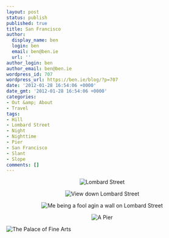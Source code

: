 ```yaml
---
layout: post
status: publish
published: true
title: San Francisco
author:
  display_name: ben
  login: ben
  email: ben@ben.ie
  url: ''
author_login: ben
author_email: ben@ben.ie
wordpress_id: 707
wordpress_url: https://ben.ie/blog/?p=707
date: '2012-01-28 16:54:06 +0000'
date_gmt: '2012-01-28 16:54:06 +0000'
categories:
- Out &amp; About
- Travel
tags:
- Hill
- Lombard Street
- Night
- Nighttime
- Pier
- San Francisco
- Slant
- Slope
comments: []
---
```

<p style="text-align: center;"><img src="https://farm8.staticflickr.com/7160/6790180793_7923deec93_b.jpg" alt="Lombard Street" /></p>
<p style="text-align: center;"><img src="https://farm8.staticflickr.com/7027/6790188579_bd8180ab48_b.jpg" alt="View down Lombard Street" /></p>
<p style="text-align: center;"><img src="https://farm8.staticflickr.com/7174/6790226225_1177db4596_z.jpg" alt="Me being a fool agin a wall on Lombard Street" /></p>
<p style="text-align: center;"><img src="https://farm8.staticflickr.com/7166/6790239349_68fae291fd_z.jpg" alt="A Pier" /></p>
<p><img class="aligncenter" src="https://farm8.staticflickr.com/7018/6790253417_81296e9485_z.jpg" alt="The Palace of Fine Arts" /></p>
